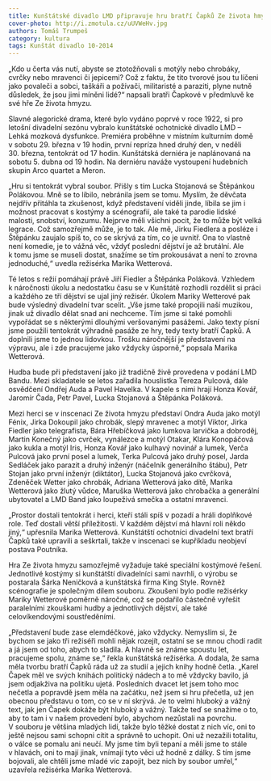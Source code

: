 ```yaml
---
title: Kunštátské divadlo LMD připravuje hru bratří Čapků Ze života hmyzu
cover-photo: http://i.zmotula.cz/uUVWeHv.jpg
authors: Tomáš Trumpeš
category: kultura
tags: Kunštát divadlo 10-2014
---
```


„Kdo u čerta vás nutí, abyste se ztotožňovali s motýly nebo chrobáky, cvrčky nebo mravenci či jepicemi? Což z faktu, že tito tvorové jsou tu líčeni jako povaleči a sobci, taškáři a požívači, militaristé a paraziti, plyne nutně důsledek, že jsou jimi míněni lidé?“ napsali bratři Čapkové v předmluvě ke své hře Ze života hmyzu.

Slavné alegorické drama, které bylo vydáno poprvé v roce 1922, si pro letošní divadelní sezónu vybralo kunštátské ochotnické divadlo LMD – Lehká mozková dysfunkce.  Premiéra proběhne v místním kulturním domě v sobotu 29. března v 19 hodin, první repríza hned druhý den, v neděli 30. března, tentokrát od 17 hodin. Kunštátská derniéra je naplánovaná na sobotu 5. dubna od 19 hodin. Na derniéru naváže vystoupení hudebních skupin Arco quartet a Meron.

„Hru si tentokrát vybral soubor. Přišly s tím Lucka Stojanová se Štěpánkou Polákovou. Mně se to líbilo, nebránila jsem se tomu. Myslím, že děvčata nejdřív přitáhla ta zkušenost, když představení viděli jinde, líbila se jim i možnost pracovat s kostýmy a scénografií, ale také ta parodie lidské malosti, snobství, konzumu. Nejprve měli všichni pocit, že to může být velká legrace. Což samozřejmě může, je to tak. Ale mě, Jirku Fiedlera a posléze i Štěpánku zaujalo spíš to, co se skrývá za tím, co je uvnitř. Ona to vlastně není komedie, je to vážná věc, vždyť poslední dějství je až brutální. Ale k tomu jsme se museli dostat, snažíme se tím prokousávat a není to zrovna jednoduché,“ uvedla režisérka Marika Wetterová.

Té letos s režií pomáhají právě Jiří Fiedler a Štěpánka Poláková. Vzhledem k náročnosti úkolu a nedostatku času se v Kunštátě rozhodli rozdělit si práci a každého ze tří dějství se ujal jiný režisér. Úkolem Mariky Wetterové pak bude výsledný divadelní tvar scelit. „Vše jsme také propojili naší muzikou, jinak už divadlo dělat snad ani nechceme. Tím jsme si také pomohli vypořádat se s některými dlouhými veršovanými pasážemi. Jako texty písní jsme použili tentokrát výhradně pasáže ze hry, tedy texty bratří Čapků. A doplnili jsme to jednou lidovkou. Trošku náročnější je představení na výpravu, ale i zde pracujeme jako vždycky úsporně,“ popsala Marika Wetterová.

Hudba bude při představení jako již tradičně živě provedena v podání LMD Bandu. Mezi skladatele se letos zařadila houslistka Tereza Pulcová, dále osvědčení Ondřej Auda a Pavel Havelka. V kapele s nimi hrají Honza Kovář, Jaromír Čada, Petr Pavel, Lucka Stojanová a Štěpánka Poláková.

Mezi herci se v inscenaci Ze života hmyzu představí Ondra Auda jako motýl Fénix, Jirka Dokoupil jako chrobák, slepý mravenec a motýl Viktor, Jirka Fiedler jako telegrafista, Bára Hřebíčková jako lumkova larvička a dobroděj, Martin Konečný jako cvrček, vynálezce a motýl Otakar, Klára Konopáčová jako kukla a motýl Iris, Honza Kovář jako kulhavý novinář a lumek, Verča Pulcová jako první posel a lumek, Terka Pulcová jako druhý posel, Jarda Sedláček jako parazit a druhý inženýr (náčelník generálního štábu), Petr Stojan jako první inženýr (diktátor), Lucka Stojanová jako cvrčková, Zdeněček Wetter jako chrobák, Adriana Wetterová jako dítě, Marika Wetterová jako žlutý vůdce, Maruška Wetterová jako chrobačka a generální ubytovatel a LMD Band jako loupeživá smečka a ostatní mravenci.

„Prostor dostali tentokrát i herci, kteří stáli spíš v pozadí a hráli doplňkové role. Teď dostali větší příležitosti. V každém dějství má hlavní roli někdo jiný,“ upřesnila Marika Wetterová. Kunštátští ochotníci divadelní text bratří Čapků také upravili a seškrtali, takže v inscenaci se kupříkladu neobjeví postava Poutníka.

Hra Ze života hmyzu samozřejmě vyžaduje také speciální kostýmové řešení. Jednotlivé kostýmy si kunštátští divadelníci sami navrhli, o výrobu se postarala Šárka Neničková a kunštátská firma King Style. Rovněž scénografie je společným dílem souboru. 
Zkoušení bylo podle režisérky Mariky Wetterové poměrně náročné, což se podařilo částečně vyřešit paralelními zkouškami hudby a jednotlivých dějství, ale také celovíkendovými soustředěními. 

„Představení bude zase elemdéčkové, jako vždycky. Nemyslím si, že bychom se jako tři režiséři mohli nějak rozejít, ostatní se se mnou chodí radit a já jsem od toho, abych to sladila. A hlavně se známe spoustu let, pracujeme spolu, známe se,“ řekla kunštátská režisérka. A dodala, že sama měla tvorbu bratří Čapků ráda už za studií a jejich knihy hodně četla. „Karel Čapek měl ve svých knihách politický nádech a to mě vždycky bavilo, já jsem odjakživa na politiku ujetá. Posledních dvacet let jsem toho moc nečetla a popravdě jsem měla na začátku, než jsem si hru přečetla, už jen obecnou představu o tom, co se v ní skrývá. Je to velmi hluboký a vážný text, jak jen Čapek dokáže být hluboký a vážný. Takže teď se snažíme o to, aby to tam i v našem provedení bylo, abychom nezůstali na povrchu. V souboru je většina mladých lidí, takže bylo těžké dostat z nich víc, oni to ještě nejsou sami schopni cítit a správně to uchopit. Oni už nezažili totalitu, o válce se pomalu ani neučí. My jsme tím byli tepaní a měli jsme to stále v hlavách, oni to mají jinak, vnímají tyto věci už hodně z dálky. S tím jsme bojovali, ale chtěli jsme mladé víc zapojit, bez nich by soubor umřel,“ uzavřela režisérka Marika Wetterová.